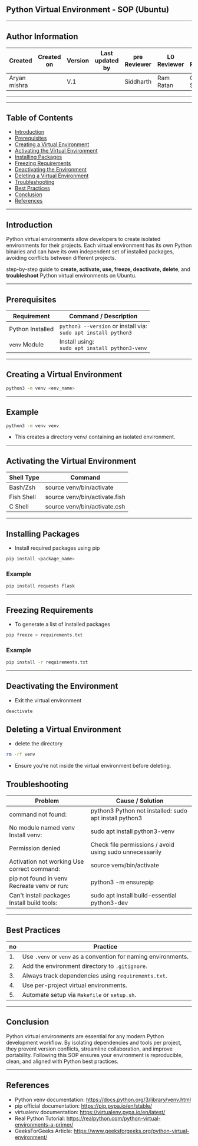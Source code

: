## Python Virtual Environment - SOP (Ubuntu)

---
## Author Information

| Created         | Created on         | Version          | Last updated by   | pre Reviewer       | L0 Reviewer     | L1 Reviewer          |    L2 Reviewer    |
|-----------------|--------------------|------------------|-------------------|--------------------|-----------------|----------------------|-------------------|
| Aryan mishra    |                    | V.1        |                  |        Siddharth    |  Ram Ratan      |      Gaurav Singla   |   Mahesh Kumar    |
 
 ---
---

##  Table of Contents

- [Introduction](#-Introduction)
- [Prerequisites](#-prerequisites)
- [Creating a Virtual Environment](#-creating-a-virtual-environment)
- [Activating the Virtual Environment](#-activating-the-virtual-environment)
- [Installing Packages](#-installing-packages)
- [Freezing Requirements](#-freezing-requirements)
- [Deactivating the Environment](#-deactivating-the-environment)
- [Deleting a Virtual Environment](#-deleting-a-virtual-environment)
- [Troubleshooting](#-troubleshooting)
- [Best Practices](#-best-practices)
- [Conclusion](#-Conclusion)
- [References](#References)

---
 ## Introduction
Python virtual environments allow developers to create isolated environments for their projects. Each virtual environment has its own Python binaries and can have its own independent set of installed packages, avoiding conflicts between different projects.

step-by-step guide to **create, activate, use, freeze, deactivate, delete**, and **troubleshoot** Python virtual environments on Ubuntu.

---



##  Prerequisites

| Requirement        | Command / Description                              |
|--------------------|-----------------------------------------------------|
| Python Installed   | `python3 --version` or install via:<br>`sudo apt install python3` |
| `venv` Module      | Install using:<br>`sudo apt install python3-venv`   |

---

## Creating a Virtual Environment

```bash
python3 -m venv <env_name>
```
---
## Example
```bash
python3 -m venv venv
```
- This creates a directory venv/ containing an isolated environment.
---
## Activating the Virtual Environment
| Shell Type          |	Command      |
|---------------------| -------------|
| Bash/Zsh	           | source venv/bin/activate |
| Fish Shell	         | source venv/bin/activate.fish |
| C Shell	            | source venv/bin/activate.csh |

---
## Installing Packages

- Install required packages using pip

```bash
pip install <package_name>
```
###  Example
```bash
pip install requests flask
```
---
## Freezing Requirements

- To generate a list of installed packages

```bash
pip freeze > requirements.txt  
```
### Example
```bash
pip install -r requirements.txt
```
---
## Deactivating the Environment

- Exit the virtual environment
```bash
deactivate
```
## Deleting a Virtual Environment
-  delete the directory
```bash
rm -rf venv
```
- Ensure you're not inside the virtual environment before deleting.

## Troubleshooting
|  Problem	          |   Cause / Solution         |
|--------------------|----------------------------|
| command not found: | python3	Python not installed: sudo apt install python3
| No module named venv	Install venv: |  sudo apt install python3-venv
| Permission denied	 | Check file permissions / avoid using sudo unnecessarily
| Activation not working	Use correct command: |  source venv/bin/activate
| pip not found in venv	Recreate venv or run: | python3 -m ensurepip
| Can't install packages	Install build tools: | sudo apt install build-essential python3-dev

---
## Best Practices

| no  | Practice                                                                |
|-----|-------------------------------------------------------------------------|
| 1.  | Use `.venv` or `venv` as a convention for naming environments.          |
| 2.  | Add the environment directory to `.gitignore`.                          |
| 3.  | Always track dependencies using `requirements.txt`.                     |
| 4.  | Use per-project virtual environments.                                   |
| 5.  | Automate setup via `Makefile` or `setup.sh`.                            |

---
## Conclusion

Python virtual environments are essential for any modern Python development workflow. By isolating dependencies and tools per project, they prevent version conflicts, streamline collaboration, and improve portability. Following this SOP ensures your environment is reproducible, clean, and aligned with Python best practices.

---

## References
- Python venv documentation: https://docs.python.org/3/library/venv.html
- pip official documentation: https://pip.pypa.io/en/stable/
- virtualenv documentation: https://virtualenv.pypa.io/en/latest/
- Real Python Tutorial: https://realpython.com/python-virtual-environments-a-primer/
- GeeksForGeeks Article:  https://www.geeksforgeeks.org/python-virtual-environment/

